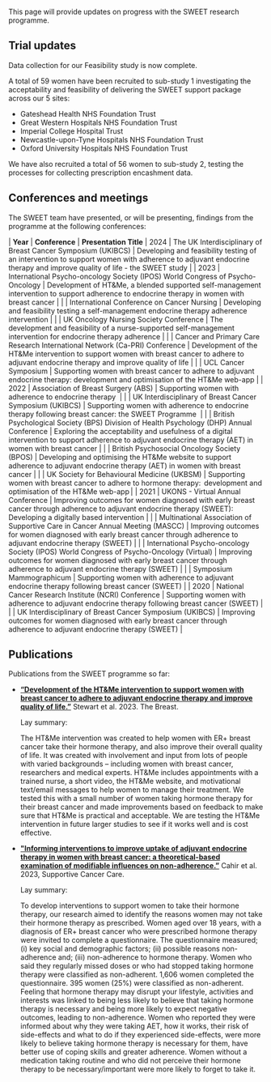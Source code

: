 This page will provide updates on progress with the SWEET research programme.

## Trial updates

Data collection for our Feasibility study is now complete.

A total of 59 women have been recruited to sub-study 1 investigating the acceptability and feasibility of delivering the SWEET support package across our 5 sites:

- Gateshead Health NHS Foundation Trust
- Great Western Hospitals NHS Foundation Trust
- Imperial College Hospital Trust
- Newcastle-upon-Tyne Hospitals NHS Foundation Trust
- Oxford University Hospitals NHS Foundation Trust

We have also recruited a total of 56 women to sub-study 2, testing the processes for collecting prescription encashment data.

## Conferences and meetings

The SWEET team have presented, or will be presenting, findings from the programme at the following conferences:

| <b>Year</b> | <b>Conference</b> | <b>Presentation Title</b>
| 2024 | The UK Interdisciplinary of Breast Cancer Symposium (UKIBCS) | Developing and feasibility testing of an intervention to support women with adherence to adjuvant endocrine therapy and improve quality of life - the SWEET study |
| 2023 | International Psycho-oncology Society (IPOS) World Congress of Psycho-Oncology | Development of HT&Me, a blended supported self-management intervention to support adherence to endocrine therapy in women with breast cancer |
| | International Conference on Cancer Nursing | Developing and feasibility testing a self-management endocrine therapy adherence intervention |
| | UK Oncology Nursing Society Conference | The development and feasibility of a nurse-supported self-management intervention for endocrine therapy adherence |
| | Cancer and Primary Care Research International Network (Ca-PRI) Conference | Development of the HT&Me intervention to support women with breast cancer to adhere to adjuvant endocrine therapy and improve quality of life |
| | UCL Cancer Symposium | Supporting women with breast cancer to adhere to adjuvant endocrine therapy: development and optimisation of the HT&Me web-app |
| 2022 | Association of Breast Surgery (ABS) | Supporting women with adherence to endocrine therapy  |
| | UK Interdisciplinary of Breast Cancer Symposium (UKIBCS) | Supporting women with adherence to endocrine therapy following breast cancer: the SWEET Programme  |
| | British Psychological Society (BPS) Division of Health Psychology (DHP) Annual Conference | Exploring the acceptability and usefulness of a digital intervention to support adherence to adjuvant endocrine therapy (AET) in women with breast cancer |
| | British Psychosocial Oncology Society (BPOS) | Developing and optimising the HT&Me website to support adherence to adjuvant endocrine therapy (AET) in women with breast cancer |
| | UK Society for Behavioural Medicine (UKBSM) | Supporting women with breast cancer to adhere to hormone therapy:  development and optimisation of the HT&Me web-app |
| 2021 | UKONS - Virtual Annual Conference | Improving outcomes for women diagnosed with early breast cancer through adherence to adjuvant endocrine therapy (SWEET): Developing a digitally based intervention |
| | Multinational Association of Supportive Care in Cancer Annual Meeting (MASCC) | Improving outcomes for women diagnosed with early breast cancer through adherence to adjuvant endocrine therapy (SWEET) |
| | International Psycho-oncology Society (IPOS) World Congress of Psycho-Oncology (Virtual) | Improving outcomes for women diagnosed with early breast cancer through adherence to adjuvant endocrine therapy (SWEET) |
| | Symposium Mammographicum | Supporting women with adherence to adjuvant endocrine therapy following breast cancer (SWEET) |
| 2020 | National Cancer Research Institute (NCRI) Conference | Supporting women with adherence to adjuvant endocrine therapy following breast cancer (SWEET) |
| | UK Interdisciplinary of Breast Cancer Symposium (UKIBCS) | Improving outcomes for women diagnosed with early breast cancer through adherence to adjuvant endocrine therapy (SWEET) |

## Publications

Publications from the SWEET programme so far:

- <b>[“Development of the HT&Me intervention to support women with breast cancer to adhere to adjuvant endocrine therapy and improve quality of life.”](https://www.sciencedirect.com/science/article/pii/S0960977623005039)</b> Stewart et al. 2023. The Breast.

  Lay summary:

  The HT&Me intervention was created to help women with ER+ breast cancer take their hormone therapy, and also improve their overall quality of life. It was created with involvement and input from lots of people with varied backgrounds – including women with breast cancer, researchers and medical experts. HT&Me includes appointments with a trained nurse, a short video, the HT&Me website, and motivational text/email messages to help women to manage their treatment. We tested this with a small number of women taking hormone therapy for their breast cancer and made improvements based on feedback to make sure that HT&Me is practical and acceptable. We are testing the HT&Me intervention in future larger studies to see if it works well and is cost effective.

- <b>["Informing interventions to improve uptake of adjuvant endocrine therapy in women with breast cancer: a theoretical-based examination of modifiable influences on non-adherence.”](https://pubmed.ncbi.nlm.nih.gov/36869943/)</b> Cahir et al. 2023, Supportive Cancer Care.

  Lay summary:

  To develop interventions to support women to take their hormone therapy, our research aimed to identify the reasons women may not take their hormone therapy as prescribed. Women aged over 18 years, with a diagnosis of ER+ breast cancer who were prescribed hormone therapy were invited to complete a questionnaire. The questionnaire measured; (i) key social and demographic factors; (ii) possible reasons non-adherence and; (iii) non-adherence to hormone therapy. Women who said they regularly missed doses or who had stopped taking hormone therapy were classified as non-adherent. 1,606 women completed the questionnaire. 395 women (25%) were classified as non-adherent. Feeling that hormone therapy may disrupt your lifestyle, activities and interests was linked to being less likely to believe that taking hormone therapy is necessary and being more likely to expect negative outcomes, leading to non-adherence. Women who reported they were informed about why they were taking AET, how it works, their risk of side-effects and what to do if they experienced side-effects, were more likely to believe taking hormone therapy is necessary for them, have better use of coping skills and greater adherence. Women without a medication taking routine and who did not perceive their hormone therapy to be necessary/important were more likely to forget to take it.
